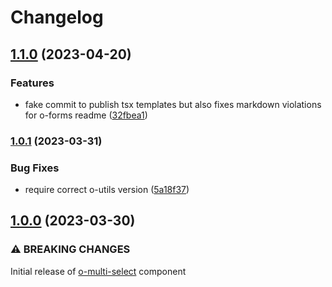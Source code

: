 # Changelog

## [1.1.0](https://www.github.com/Financial-Times/origami/compare/o-multi-select-v1.0.1...o-multi-select-v1.1.0) (2023-04-20)


### Features

* fake commit to publish tsx templates but also fixes markdown violations for o-forms readme ([32fbea1](https://www.github.com/Financial-Times/origami/commit/32fbea121920d943f62f0ae3f6707bc9832bd3e6))

### [1.0.1](https://www.github.com/Financial-Times/origami/compare/o-multi-select-v1.0.0...o-multi-select-v1.0.1) (2023-03-31)


### Bug Fixes

* require correct o-utils version ([5a18f37](https://www.github.com/Financial-Times/origami/commit/5a18f377ede852ed0b0c35707f69bfdb9537763c))

## [1.0.0](https://www.github.com/Financial-Times/origami/compare/o-multi-select-v0.0.0...o-multi-select-v1.0.0) (2023-03-30)

### ⚠ BREAKING CHANGES

Initial release of [o-multi-select](./README.md) component
